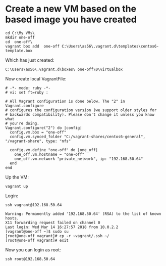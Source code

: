 # Create a new VM based on the based image you have created

```
cd C:\My VMs\
mkdir one-off
cd  one-off\
vagrant box add  one-off C:\Users\as56\.vagrant.d\templates\centos6-template.box
```

Which has just created:

```
C:\Users\as56\.vagrant.d\boxes\ one-off\0\virtualbox
```

Now create local VagrantFile:

```
# -*- mode: ruby -*-
# vi: set ft=ruby :

# All Vagrant configuration is done below. The "2" in Vagrant.configure
# configures the configuration version (we support older styles for
# backwards compatibility). Please don't change it unless you know what
# you're doing.
Vagrant.configure("2") do |config|
  config.vm.box = "one-off"
  config.vm.synced_folder "C:/vagrant-shares/centos6-general", "/vagrant-share", type: "nfs"
 
  config.vm.define "one-off" do |one_off|
    one_off.vm.hostname = "one-off"
    one_off.vm.network "private_network", ip: "192.168.50.64"
  end
end
```

Up the VM:

```
vagrant up
```

Login:

```
ssh vagrant@192.168.50.64

Warning: Permanently added '192.168.50.64' (RSA) to the list of known hosts.
X11 forwarding request failed on channel 0
Last login: Wed Mar 14 16:27:57 2018 from 10.0.2.2
[vagrant@one-off ~]$ sudo su
[root@one-off vagrant]# cp -r ~vagrant/.ssh ~/
[root@one-off vagrant]# exit

```

Now you can login as root:

```
ssh root@192.168.50.64
```

